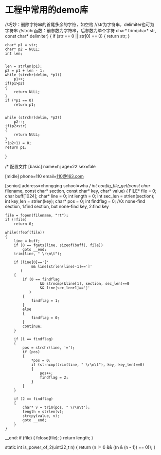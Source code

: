 # 工程中常用的demo库

//巧妙：删除字符串的首尾多余的字符，如空格
//str为字符串，delimiter也可为字符串
//strchr函数：前参数为字符串，后参数为单个字符
char* trim(char* str, const char* delimiter)
{
    if (str == 0 || str[0] == 0) {
        return str;
    }
    
    char* p1 = str;
    char* p2 = NULL;
    int len;


    len = strlen(p1);
    p2 = p1 + len - 1;
    while (strchr(delim, *p1))
        p1++;
    if(p1>p2)
    {
        return NULL;
    }
    if (*p1 == 0)
        return p1;


    while (strchr(delim, *p2))
        p2--;
    if(p2<str)
    {
        return NULL;
    }
    *(p2+1) = 0;
    return p1;
}

/*
配置文件
[basic]
name=hj
age=22
sex=fale

[midle]
phone=110
email=110@163.com

[senior]
address=chongqing
school=whu
*/
int config_file_get(const char* filename, const char* section, const char* key, char* value)
{
    FILE* file = 0;
    char buff[1024];
    char* line = 0;
    int length = 0;
    int sec_len = strlen(section);
    int key_len = strlen(key);
    char* pos = 0;
    int findflag = 0; //0: none-find section, 1:find section, but none-find key, 2:find key

    file = fopen(filename, "rt");
    if (!file)
        return 0;

    while(!feof(file))
    {
        line = buff;
        if (0 == fgets(line, sizeof(buff), file))
            goto __end;
        trim(line, " \r\n\t");

        if (line[0]=='['
                && line[strlen(line)-1]==']'
           )
        {
            if (0 == findflag
                    && strncmp(&line[1], section, sec_len)==0
                    && line[sec_len+1]==']'
               )
            {
                findflag = 1;
            }
            else
            {
                findflag = 0;
            }
            continue;
        }

        if (1 == findflag)
        {
            pos = strchr(line, '=');
            if (pos)
            {
                *pos = 0;
                if (strncmp(trim(line, " \r\n\t"), key, key_len)==0)
                {
                    pos++;
                    findflag = 2;
                }
            }
        }

        if (2 == findflag)
        {
            char* v = trim(pos, " \r\n\t");
            length = strlen(v);
            strcpy(value, v);
            goto __end;
        }
    }


__end:
    if (file)
    {
        fclose(file);
    }
    return length;
}

static int is_power_of_2(uint32_t n)
{
	return (n != 0 && ((n & (n - 1)) == 0));
}

```
          
